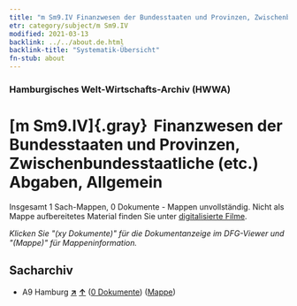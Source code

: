 ```yaml
---
title: "m Sm9.IV Finanzwesen der Bundesstaaten und Provinzen, Zwischenbundesstaatliche (etc.) Abgaben, Allgemein"
etr: category/subject/m Sm9.IV
modified: 2021-03-13
backlink: ../../about.de.html
backlink-title: "Systematik-Übersicht"
fn-stub: about
---
```


### Hamburgisches Welt-Wirtschafts-Archiv (HWWA)
# [m Sm9.IV]{.gray}&#8201; Finanzwesen der Bundesstaaten und Provinzen, Zwischenbundesstaatliche (etc.) Abgaben, Allgemein&#160; 




Insgesamt 1 Sach-Mappen, 0 Dokumente - Mappen unvollständig.
Nicht als Mappe aufbereitetes Material finden Sie unter [digitalisierte Filme](/film/h1_sh).

_Klicken Sie "(xy Dokumente)" für die Dokumentanzeige im DFG-Viewer und "(Mappe)" für Mappeninformation._

## Sacharchiv



- A9 Hamburg [**&nearr;**](../../../geo/i/140905/about.de.html "Hamburg (alle Mappen)") [**&uarr;**](../../../geo/about.de.html#A9 "Ländersystematik") (<a href="https://pm20.zbw.eu/dfgview/sh/140905,144921" title="über: Hamburg : Finanzwesen der Bundesstaaten und Provinzen, Zwischenbundesstaatliche (etc.) Abgaben, Allgemein" target="_blank">0 Dokumente</a>) ([Mappe](http://purl.org/pressemappe20/folder/sh/140905,144921))


